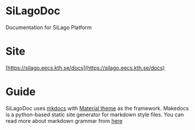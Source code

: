 # SiLagoDoc
Documentation for SiLago Platform

# Site
[https://silago.eecs.kth.se/docs](https://silago.eecs.kth.se/docs)

# Guide
SiLagoDoc uses [mkdocs](https://www.mkdocs.org/) with [Material theme](https://squidfunk.github.io/mkdocs-material/) as the framework. Makedocs is a python-based static site generator for markdown style files. You can read more about markdown grammar from [here](https://www.mkdocs.org/user-guide/writing-your-docs/#writing-with-markdown)

